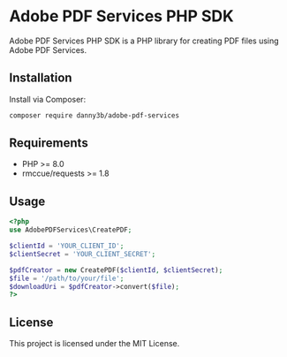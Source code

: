 
# Adobe PDF Services PHP SDK

Adobe PDF Services PHP SDK is a PHP library for creating PDF files using Adobe PDF Services.

## Installation

Install via Composer:

```bash
composer require danny3b/adobe-pdf-services
```

## Requirements

- PHP >= 8.0
- rmccue/requests >= 1.8

## Usage

```php
<?php
use AdobePDFServices\CreatePDF;

$clientId = 'YOUR_CLIENT_ID';
$clientSecret = 'YOUR_CLIENT_SECRET';

$pdfCreator = new CreatePDF($clientId, $clientSecret);
$file = '/path/to/your/file';
$downloadUri = $pdfCreator->convert($file);
?>
```

## License

This project is licensed under the MIT License.